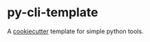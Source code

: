 # py-cli-template

A [cookiecutter](https://cookiecutter.readthedocs.io/en/latest/index.html) template for simple python tools.
